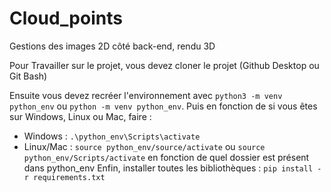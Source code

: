 # Cloud_points

Gestions des images 2D côté back-end, rendu 3D

Pour Travailler sur le projet, vous devez cloner le projet (Github Desktop ou Git Bash)

Ensuite vous devez recréer l'environnement avec ```python3 -m venv python_env``` ou ```python -m venv python_env```.
Puis en fonction de si vous êtes sur Windows, Linux ou Mac, faire : 
  - Windows : ```.\python_env\Scripts\activate```
  - Linux/Mac : ```source python_env/source/activate``` ou ```source python_env/Scripts/activate```
en fonction de quel dossier est présent dans python_env
Enfin, installer toutes les bibliothèques : ```pip install -r requirements.txt```

